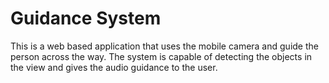 # Guidance System
 This is a web based application that uses the mobile camera and guide the person across the way. The system is capable of detecting the objects in the view and gives the audio guidance to the user.
